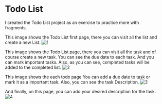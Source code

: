 # Todo List
I created the Todo List project as an exercise to practice more with fragments.

This image shows the Todo List first page, there you can visit all the list and create a new List.
<img>![1](https://user-images.githubusercontent.com/97099388/215567405-87248ac5-787e-4565-932f-c56fbd490b11.png)

This image shows the Todo List page, there you can visit all the task and of course create a new task. You can see the due date to each task. And you can mark important tasks. Also, as you can see, completed tasks will be added to the completed list.
<img>![2](https://user-images.githubusercontent.com/97099388/215568488-8c7eabb4-3df2-4e6e-80da-76048e32461c.png)

This image shows the each todo page You can add a due date to task or mark it as a important task. Also, you can see the task Description.
<img>![3](https://user-images.githubusercontent.com/97099388/215569476-4313c9d4-58c7-4c10-97cf-d0112c8e4eb4.png)

And finally, on this page, you can add your desired description for the task.
<img>![4](https://user-images.githubusercontent.com/97099388/215569981-ba9e6eac-b06c-42eb-afe2-9714274d92bb.png)
